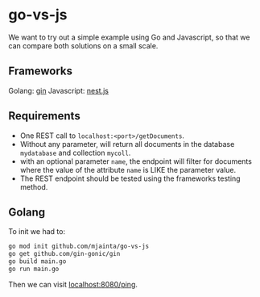 # go-vs-js

We want to try out a simple example using Go and Javascript, so that we can compare both solutions on a small scale.

## Frameworks

Golang: [gin](https://gin-gonic.com/)
Javascript: [nest.js](https://nestjs.com/)

## Requirements

* One REST call to `localhost:<port>/getDocuments`.
* Without any parameter, will return all documents in the database `mydatabase` and collection `mycoll`.
* with an optional parameter `name`, the endpoint will filter for documents where the value of the attribute `name` is LIKE the parameter value.
* The REST endpoint should be tested using the frameworks testing method.

## Golang

To init we had to:
```bash
go mod init github.com/mjainta/go-vs-js
go get github.com/gin-gonic/gin
go build main.go
go run main.go
```

Then we can visit [localhost:8080/ping](localhost:8080/ping).
